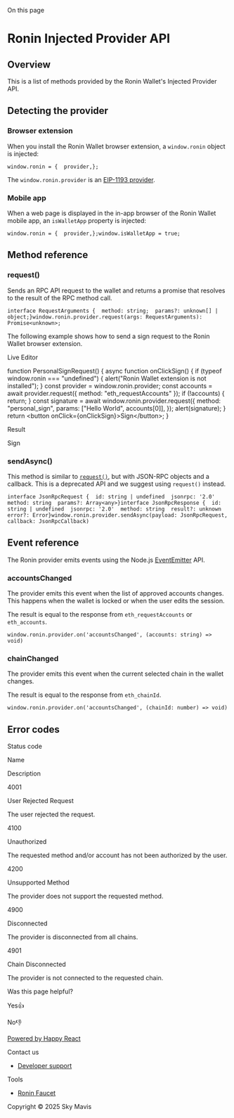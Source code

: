 On this page

# Ronin Injected Provider API

## Overview[​](/api/wallet/injected-provider#overview "Direct link to Overview")

This is a list of methods provided by the Ronin Wallet's Injected Provider API.

## Detecting the provider[​](/api/wallet/injected-provider#detecting-the-provider "Direct link to Detecting the provider")

### Browser extension[​](/api/wallet/injected-provider#browser-extension "Direct link to Browser extension")

When you install the Ronin Wallet browser extension, a `window.ronin` object is injected:

```
window.ronin = {  provider,};
```

The `window.ronin.provider` is an [EIP-1193 provider](https://eips.ethereum.org/EIPS/eip-1193).

### Mobile app[​](/api/wallet/injected-provider#mobile-app "Direct link to Mobile app")

When a web page is displayed in the in-app browser of the Ronin Wallet mobile app, an `isWalletApp` property is injected:

```
window.ronin = {  provider,};window.isWalletApp = true;
```

## Method reference[​](/api/wallet/injected-provider#method-reference "Direct link to Method reference")

### request()[​](/api/wallet/injected-provider#request "Direct link to request()")

Sends an RPC API request to the wallet and returns a promise that resolves to the result of the RPC method call.

```
interface RequestArguments {  method: string;  params?: unknown[] | object;}window.ronin.provider.request(args: RequestArguments): Promise<unknown>;
```

The following example shows how to send a sign request to the Ronin Wallet browser extension.

Live Editor

function PersonalSignRequest() {
  async function onClickSign() {    if (typeof window.ronin \=== "undefined") {      alert("Ronin Wallet extension is not installed");    }
    const provider \= window.ronin.provider;    const accounts \= await provider.request({ method: "eth\_requestAccounts" });    if (!accounts) {      return;    }    const signature \= await window.ronin.provider.request({      method: "personal\_sign",      params: \["Hello World", accounts\[0\]\],    });    alert(signature);  }
  return <button onClick\={onClickSign}\>Sign</button\>;
}

Result

Sign

### sendAsync()[​](/api/wallet/injected-provider#sendasync "Direct link to sendAsync()")

This method is similar to [`request()`](/api/wallet/injected-provider#request), but with JSON-RPC objects and a callback. This is a deprecated API and we suggest using `request()` instead.

```
interface JsonRpcRequest {  id: string | undefined  jsonrpc: '2.0'  method: string  params?: Array<any>}interface JsonRpcResponse {  id: string | undefined  jsonrpc: '2.0'  method: string  result?: unknown  error?: Error}window.ronin.provider.sendAsync(payload: JsonRpcRequest, callback: JsonRpcCallback)
```

## Event reference[​](/api/wallet/injected-provider#event-reference "Direct link to Event reference")

The Ronin provider emits events using the Node.js [EventEmitter](https://nodejs.org/api/events.html) API.

### accountsChanged[​](/api/wallet/injected-provider#accountschanged "Direct link to accountsChanged")

The provider emits this event when the list of approved accounts changes. This happens when the wallet is locked or when the user edits the session.

The result is equal to the response from `eth_requestAccounts` or `eth_accounts`.

```
window.ronin.provider.on('accountsChanged', (accounts: string) => void)
```

### chainChanged[​](/api/wallet/injected-provider#chainchanged "Direct link to chainChanged")

The provider emits this event when the current selected chain in the wallet changes.

The result is equal to the response from `eth_chainId`.

```
window.ronin.provider.on('accountsChanged', (chainId: number) => void)
```

## Error codes[​](/api/wallet/injected-provider#error-codes "Direct link to Error codes")

Status code

Name

Description

4001

User Rejected Request

The user rejected the request.

4100

Unauthorized

The requested method and/or account has not been authorized by the user.

4200

Unsupported Method

The provider does not support the requested method.

4900

Disconnected

The provider is disconnected from all chains.

4901

Chain Disconnected

The provider is not connected to the requested chain.

Was this page helpful?

Yes👍

No👎

[Powered by Happy React](https://happyreact.com/?utm_source=https://docs.skymavis.com&utm_medium=widget&utm_campaign=footer)

Contact us

-   [Developer support](mailto:developersupport@skymavis.com)

Tools

-   [Ronin Faucet](https://faucet.roninchain.com/)

Copyright © 2025 Sky Mavis

